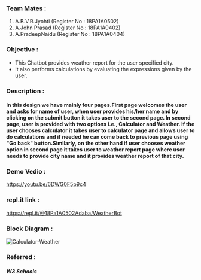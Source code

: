 ### Team Mates :
1. A.B.V.R.Jyohti (Register No : 18PA1A0502)
2. A.John Prasad (Register No : 18PA1A0402)
3. A.PradeepNaidu (Register No : 18PA1A0404)

### Objective : 
  - This Chatbot provides weather report for the user specified city.
  - It also performs calculations by evaluating the expressions given by the user.
  
### Description : 
#### In this design we have mainly four pages.First page welcomes the user and asks for name of user, when user provides his/her name and by clicking on the submit button it takes user to the second page. In second page, user is provided with two options i.e., Calculator and Weather. If the user chooses calculator it takes user to calculator page and allows user to do calculations and if needed he can come back to previous page using "Go back" button.Similarly, on the other hand if user chooses weather option in second page it takes user to weather report page where user needs to provide city name and it provides weather report of that city.

### Demo Vedio :
https://youtu.be/6DWG0F5p9c4

### repl.it link :
https://repl.it/@18Pa1A0502Adaba/WeatherBot

### Block Diagram :
![Calculator-Weather](https://user-images.githubusercontent.com/68616514/97140910-a9b07300-1783-11eb-881c-02c8c8980d19.png)

### Referred : 
#####   W3 Schools
